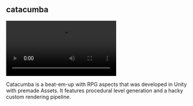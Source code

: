 
## catacumba

<video controls>
<source src="catacumba.webm" type="video/webm">
</video>

Catacumba is a beat-em-up with RPG aspects that
was developed in Unity with premade Assets. 
It features procedural level generation and a hacky custom rendering pipeline.
